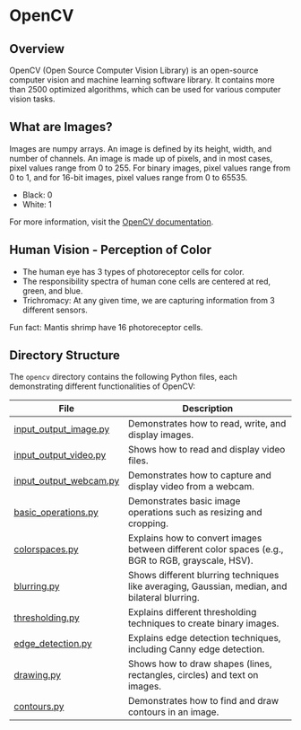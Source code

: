 # OpenCV

## Overview

OpenCV (Open Source Computer Vision Library) is an open-source computer vision and machine learning software library. It contains more than 2500 optimized algorithms, which can be used for various computer vision tasks.

## What are Images?

Images are numpy arrays. An image is defined by its height, width, and number of channels. An image is made up of pixels, and in most cases, pixel values range from 0 to 255. For binary images, pixel values range from 0 to 1, and for 16-bit images, pixel values range from 0 to 65535.

- Black: 0
- White: 1

For more information, visit the [OpenCV documentation](https://docs.opencv.org/4.x/).

## Human Vision - Perception of Color

- The human eye has 3 types of photoreceptor cells for color.
- The responsibility spectra of human cone cells are centered at red, green, and blue.
- Trichromacy: At any given time, we are capturing information from 3 different sensors.

Fun fact: Mantis shrimp have 16 photoreceptor cells.

## Directory Structure

The `opencv` directory contains the following Python files, each demonstrating different functionalities of OpenCV:

| File | Description |
|------|-------------|
| [input_output_image.py](input_output_image.py) | Demonstrates how to read, write, and display images. |
| [input_output_video.py](input_output_video.py) | Shows how to read and display video files. |
| [input_output_webcam.py](input_output_webcam.py) | Demonstrates how to capture and display video from a webcam. |
| [basic_operations.py](basic_operations.py) | Demonstrates basic image operations such as resizing and cropping. |
| [colorspaces.py](colorspaces.py) | Explains how to convert images between different color spaces (e.g., BGR to RGB, grayscale, HSV). |
| [blurring.py](blurring.py) | Shows different blurring techniques like averaging, Gaussian, median, and bilateral blurring. |
| [thresholding.py](thresholding.py) | Explains different thresholding techniques to create binary images. |
| [edge_detection.py](edge_detection.py) | Explains edge detection techniques, including Canny edge detection. |
| [drawing.py](drawing.py) | Shows how to draw shapes (lines, rectangles, circles) and text on images. |
| [contours.py](contours.py) | Demonstrates how to find and draw contours in an image. |